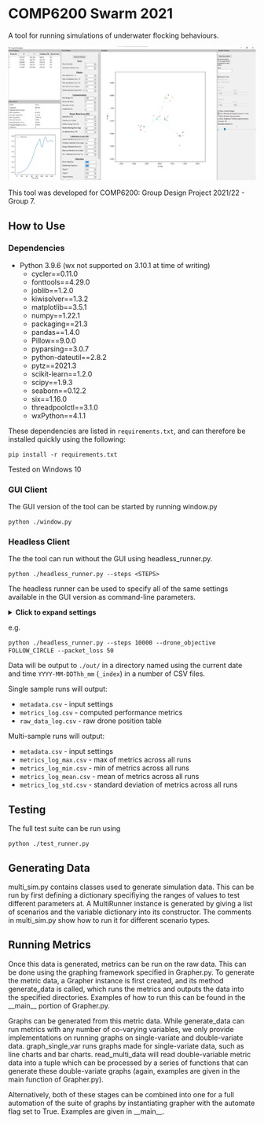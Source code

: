 # COMP6200 Swarm 2021

A tool for running simulations of underwater flocking behaviours.
<p align="center"><img alt="main collage" src="images/screenshot.png"></p>

This tool was developed for COMP6200: Group Design Project 2021/22 - Group 7.

## How to Use

### Dependencies

 + Python 3.9.6 (wx not supported on 3.10.1 at time of writing)
   + cycler==0.11.0
   + fonttools==4.29.0
   + joblib==1.2.0
   + kiwisolver==1.3.2
   + matplotlib==3.5.1
   + numpy==1.22.1
   + packaging==21.3
   + pandas==1.4.0
   + Pillow==9.0.0
   + pyparsing==3.0.7
   + python-dateutil==2.8.2
   + pytz==2021.3
   + scikit-learn==1.2.0
   + scipy==1.9.3
   + seaborn==0.12.2
   + six==1.16.0
   + threadpoolctl==3.1.0
   + wxPython==4.1.1

These dependencies are listed in `requirements.txt`, and can therefore be installed quickly using the following:

```
pip install -r requirements.txt
```

Tested on Windows 10

### GUI Client
The GUI version of the tool can be started by running window.py
```
python ./window.py
```

### Headless Client
The the tool can run without the GUI using headless_runner.py.
```
python ./headless_runner.py --steps <STEPS>
```
The headless runner can be used to specify all of the same settings available in the GUI version as command-line parameters.
<details>
<summary> <b>Click to expand settings</b> </summary>

 + `--steps` - Duration of simulation
 + `--samples` - Number of simulations to run
 + `--seed` - Seed for random elements of simulation
 + `--flock_size` - Number of drones
 + `--max_speed` - (ms^-1)
 + `--max_acceleration` - (ms^-2)
 + `--max_deceleration` - (ms^-2)
 + `--max_rate_of_turn` - (degrees s^-1)
 + `--mothership_max_speed` - (ms^-1)
 + `--max_range` - (m)
 + `--bandwidth` - Number of bytes sent per second
 + `--message_size` - Size of messages in bytes
 + `--packet_loss` - Percentage of messages not received
 + `--speed_error` - S.D of noise error of speed sensor (%)
 + `--heading_error` - S.D of noise error of heading sensor (degrees)
 + `--range_error` - S.D of noise error of message range sensor (%)
 + `--bearing_error` - S.D of noise error of message bearing sensor (degrees)
 + `--acceleration_error` - S.D of noise error of acceleration sensor (%)
 + `--speed_calibration_error` - S.D of calibration error of speed sensor (ms^-1)
 + `--heading_calibration_error` - S.D of calibration error of heading sensor (degrees) 
 + `--range_calibration_error` - S.D of calibration error of message range sensor (m)
 + `--bearing_calibration_error` - S.D of calibration error of message bearing sensor (degrees)
 + `--acceleration_calibration_error` - S.D of calibration error of acceleration sensor (ms^-2)
 + `--separation_distance` - Intended distance between drones (m)
 + `--drone_objective` - Task for general drones
   + *NONE, TARGET_MOTHERSHIP, FOLLOW_CIRCLE, FIXED_HEADING,TARGET_POINT*
 + `--mothership_objective` - Task for single mothership
   + *NONE, FOLLOW_CIRCLE, TARGET_POINT*
 + `--target_x` - X coord of objective target/circle (m)
 + `--target_y` - Y coord of objective target/circle (m)
 + `--target_radius` - Radius of objective circle (m)
 + `--target_heading` - Bearing of heading objective (degrees)
 + `--weight_separation` - Drone control vector weight for separation
 + `--weight_alignment` - Drone control vector weight for alignment
 + `--weight_cohesion` - Drone control vector weight for cohesion
 + `--weight_objective` - Drone control vector weight for goal vector
</details>

e.g.
```
python ./headless_runner.py --steps 10000 --drone_objective FOLLOW_CIRCLE --packet_loss 50
```

Data will be output to `./out/` in a directory named using the current date and time `YYYY-MM-DDThh_mm` (`_index`) in a number of CSV files.

Single sample runs will output:
 + `metadata.csv` - input settings
 + `metrics_log.csv` - computed performance metrics
 + `raw_data_log.csv` - raw drone position table

Multi-sample runs will output:
 + `metadata.csv` - input settings
 + `metrics_log_max.csv` - max of metrics across all runs
 + `metrics_log_min.csv` - min of metrics across all runs
 + `metrics_log_mean.csv` - mean of metrics across all runs
 + `metrics_log_std.csv` - standard deviation of metrics across all runs


## Testing
The full test suite can be run using
```
python ./test_runner.py
```

## Generating Data
multi_sim.py contains classes used to generate simulation data. This can be run by first defining a dictionary 
specifiying the ranges of values to test different parameters at. A MultiRunner instance is generated by giving a list of scenarios and the variable dictionary into its constructor. The comments in multi_sim.py show how to run it for different scenario types.

## Running Metrics
Once this data is generated, metrics can be run on the raw data. This can be done using the graphing framework specified in Grapher.py. To generate the metric data, a Grapher instance is first created, and its method generate_data is called, which runs the metrics and outputs the data into the specified directories. Examples of how to run this can be found in the \_\_main\_\_ portion of Grapher.py.

Graphs can be generated from this metric data. While generate_data can run metrics with any number of co-varying variables, we only provide implementations on running graphs on single-variate and double-variate data. graph\_single\_var runs graphs made for single-variate data, such as line charts and bar charts. read\_multi\_data will read double-variable metric data into a tuple which can be processed by a series of functions that can generate these double-variate graphs (again, examples are given in the main function of Grapher.py).

Alternatively, both of these stages can be combined into one for a full automation of the suite of graphs by instantiating grapher with the automate flag set to True. Examples are given in \_\_main\_\_.